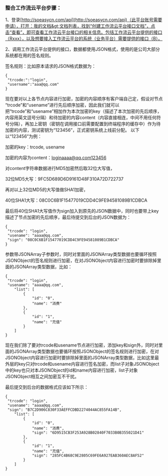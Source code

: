 ### 整合工作流云平台步骤：

1、登录[http://soeasycn.com/api](http://soeasycn.com/api)（此平台账号需要申请），打开：我的文档&gt;文档列表，找到“创建工作流云平台接口文档”，点击“查看”，即可查看工作流云平台接口的相关信息。包括工作流云平台提供的接口（Rxxx），以及想要接入工作流云平台的系统（业务平台）需要提供的接口（B）。

2、调用工作流云平台提供的接口，数据都使用JSON格式，使用的是公司大部分系统都在用的签名规则。

签名规则：比如原本请求的JSON格式数据为：

```
{
 "trcode:":"login",
 "username":"aaa@qq.com"
}
```

现在要对以上各节点内容进行加密，加密的内容顺序有客户端自己定，假设对节点“trcode”和“usename”进行先后顺序加密，因此我们就可以把“trcode”和“usename”相加作为本次加密的key（描述了本次加密的先后顺序，内容用英文逗号分隔）和待加密的内容content（内容直接相连，中间不用任何符号分隔），再加上密钥（密钥在调用接口前需要配置到终端程序的缓存中）作为待加密的内容，测试密钥为“123456”，正式密钥系统上线前分配。以下以“123456”为例：

加密的key：trcode, usename

加密的内容为content：loginaaaa@qq.com123456

对content字符串数据进行MD5加密然后取32位大写值，

32位MD5大写：9FC5D689D6D9161D48F310A72D722737

再对以上32位MD5的大写值做SHA1加密，

40位SHA1大写：08C0C6B1F15477019CDD4C9FE94581089B1CDBCA

最后将40位SHA1大写值作为sign加入到原先的JSON数据中，同时也要带上key描述了节点加密的先后顺序，最后待提交到后台的JSON数据为：

```
{
 "trcode": "login", 
 "usename": "aaaa@qq.com", 
 "sign": "08C0C6B1F15477019CDD4C9FE94581089B1CDBCA"
}
```

参数带JSONArray子参数时，同时对里面的JSONArray类型数据也要循环按照JSONObject的签名规则进行加密，在对JSONObject内容进行加密时要排除掉里面的JSONArray类型数据，比如：

```
{
 "trcode": "login", 
 "usename": "aaaa@qq.com",
    "list": [
        {
            "id": "0", 
            "name": "消费"
        }, 
        {
            "id": "1", 
            "name": "充值"
        }
    ]
}
```

现在我们除了要对trcode和usename节点进行加密，添加key和sign外，同时对里面的JSONArray类型数据也要循环按照JSONObject的签名规则进行加密，在对JSONObject内容进行加密时要排除掉里面的JSONArray类型数据，比如这里最外层的key只对trcode和usename内容进行签名加密，而list子对象JSONObject中的key也只对本JSONObject的id和name内容进行加密，list子对象JSONObject相互之间加密互不干扰。

最后提交到后台的数据格式应该如下所示：

```
{
 "trcode": "login", 
 "usename": "aaaa@qq.com", 
 "sign": "B7C2D906C830F33AEFFCDBD2274044AC855FA14B",
    "list": [
        {
            "id": "0", 
            "name": "消费", 
            "sign": "6D9515CB3F253A928B02840F7033B0B355021D41"
        }, 
        {
            "id": "1", 
            "name": "充值", 
            "sign": "285FC4B68C9E2805C69FE6A927EAB360AEC8AF52"
        }
    ]
}
```



